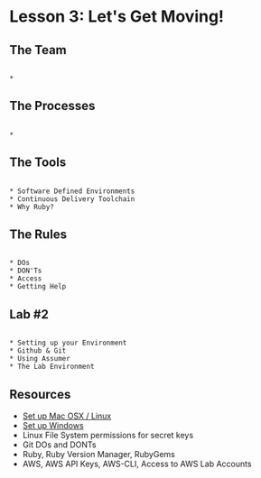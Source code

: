 # Lesson 3: Let's Get Moving!



## The Team

```

* 

```

## The Processes

```

* 

```

## The Tools

```

* Software Defined Environments
* Continuous Delivery Toolchain 
* Why Ruby?

```

## The Rules

```

* DOs
* DON'Ts
* Access
* Getting Help

```


## Lab #2

```

* Setting up your Environment 
* Github & Git
* Using Assumer
* The Lab Environment

```

## Resources

* [Set up Mac OSX / Linux](https://github.com/devsecops/bootcamp/blob/master/Week-1/SetUp-MacOSX-Linux.md)
* [Set up Windows]()
* Linux File System permissions for secret keys 
* Git DOs and DONTs 
* Ruby, Ruby Version Manager, RubyGems 
* AWS, AWS API Keys, AWS-CLI, Access to AWS Lab Accounts

